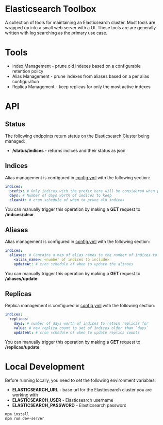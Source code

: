 # Elasticsearch Toolbox

A collection of tools for maintaining an Elasticsearch cluster. Most tools are wrapped up into a small web server with a UI. These tools are are generally written with log searching as the primary use case.


# Tools

  - Index Management - prune old indexes based on a configurable retention policy
  - Alias Management - prune indexes from aliases based on a per alias configuration
  - Replica Management - keep replicas for only the most active indexes


# API

## Status

The following endpoints return status on the Elasticsearch Cluster being managed:
  - **/status/indices** - returns indices and their status as json

## Indices

Alias management is configured in [config.yml](./config.yml) with the following section:
```yml
indices:
  prefix: # Only indices with the prefix here will be considered when pruning
  days: # Number of days worth of indices to keep
  clearAt: # cron schedule of when to prune old indices
```

You can manually trigger this operation by making a **GET** request to **/indices/clear**

## Aliases

Alias management is configured in [config.yml](./config.yml) with the following section:
```yml
indices:
  aliases: # Contains a map of alias names to the number of indices to include in them:
    <alias_name>: <number of indices to include> 
    updateAt: # cron schedule of when to update the aliases
```

You can manually trigger this operation by making a **GET** request to **/aliases/update**

## Replicas

Replica management is configured in [config.yml](./config.yml) with the following section:
```yml
indices:
  replicas:
    days: # number of days worth of indices to retain replicas for
    value: # new replica count to set of indices older than `days`
    updateAt: # cron schedule of when to update replica counts
```

You can manually trigger this operation by making a **GET** request to **/replicas/update**

# Local Development

Before running locally, you need to set the following environment variables:
  - **ELASTICSEARCH_URL** - base url for the Elasticsearch cluster you are working with
  - **ELASTICSEARCH_USER** - Elasticsearch username
  - **ELASTICSEARCH_PASSWORD** - Elasticsearch password


```
npm install
npm run dev-server
```
